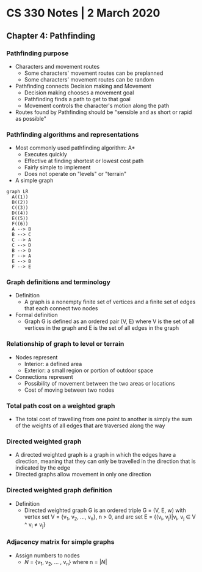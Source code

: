 # CS 330 Notes | 2 March 2020
## Chapter 4: Pathfinding
### Pathfinding purpose
- Characters and movement routes
  - Some characters' movement routes can be preplanned
  - Some characters' movement routes can be random
- Pathfinding connects Decision making and Movement
  - Decision making chooses a movement goal
  - Pathfinding finds a path to get to that goal
  - Movement controls the character's motion along the path
- Routes found by Pathfinding should be "sensible and as short or rapid as possible"

### Pathfinding algorithms and representations
- Most commonly used pathfinding algorithm: A*
  - Executes quickly
  - Effective at finding shortest or lowest cost path
  - Fairly simple to implement
  - Does not operate on "levels" or "terrain"
- A simple graph

``` mermaid
graph LR
  A((1))
  B((2))
  C((3))
  D((4))
  E((5))
  F((6))
  A --> B
  B --> C
  C --> A
  C --> D
  B --> D
  F --> A
  E --> B
  F --> E
```

### Graph definitions and terminology
- Definition
  - A graph is a nonempty finite set of vertices and a finite set of edges that each connect two nodes
- Formal definition
  - Graph G is defined as an ordered pair (V, E) where V is the set of all vertices in the graph and E is the set of all edges in the graph

### Relationship of graph to level or terrain
- Nodes represent
  - Interior: a defined area
  - Exterior: a small region or portion of outdoor space
- Connections represent
  - Possibility of movement between the two areas or locations
  - Cost of moving between two nodes

### Total path cost on a weighted graph
- The total cost of travelling from one point to another is simply the sum of the weights of all edges that are traversed along the way

### Directed weighted graph
- A directed weighted graph is a graph in which the edges have a direction, meaning that they can only be travelled in the direction that is indicated by the edge
- Directed graphs allow movement in only one direction

### Directed weighted graph definition
- Definition
  - Directed weighted graph G is an ordered triple G = (V, E, w) with vertex set V = {v<sub>1</sub>, v<sub>2</sub>, ..., v<sub>n</sub>}, n > 0, and arc set E = {(v<sub>i</sub>, v<sub>j</sub>)|v<sub>i</sub>, v<sub>j</sub> $\in$ V ^ v<sub>i</sub> $\neq$ v<sub>j</sub>}

### Adjacency matrix for simple graphs
- Assign numbers to nodes
  - *N* = {v<sub>1</sub>, v<sub>2</sub>, ... , v<sub>n</sub>} where n = |*N*|
